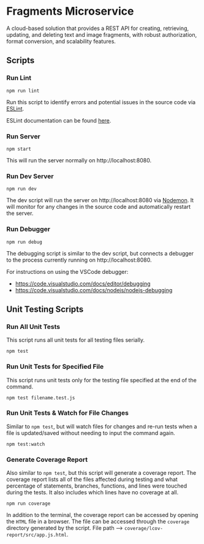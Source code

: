 # Fragments Microservice

A cloud-based solution that provides a REST API for creating, retrieving, updating, and deleting text and image fragments, with robust authorization, format conversion, and scalability features.

## Scripts

### Run Lint

```
npm run lint
```

Run this script to identify errors and potential issues in the source code via [ESLint](https://eslint.org/).

ESLint documentation can be found [here](https://eslint.org/docs/latest).

### Run Server

```
npm start
```

This will run the server normally on http://localhost:8080.

### Run Dev Server

```
npm run dev
```

The dev script will run the server on http://localhost:8080 via [Nodemon](https://nodemon.io/). It will monitor for any changes in the source code and automatically restart the server.

### Run Debugger

```
npm run debug
```

The debugging script is similar to the dev script, but connects a debugger to the process currently running on http://localhost:8080.

For instructions on using the VSCode debugger:

- https://code.visualstudio.com/docs/editor/debugging
- https://code.visualstudio.com/docs/nodejs/nodejs-debugging

## Unit Testing Scripts

### Run All Unit Tests

This script runs all unit tests for all testing files serially.

```
npm test
```

### Run Unit Tests for Specified File

This script runs unit tests only for the testing file specified at the end of the command.

```
npm test filename.test.js
```

### Run Unit Tests & Watch for File Changes

Similar to `npm test`, but will watch files for changes and re-run tests when a file is updated/saved without needing to input the command again.

```
npm test:watch
```

### Generate Coverage Report

Also similar to `npm test`, but this script will generate a coverage report. The coverage report lists all of the files affected during testing and what percentage of statements, branches, functions, and lines were touched during the tests. It also includes which lines have no coverage at all.

```
npm run coverage
```

In addition to the terminal, the coverage report can be accessed by opening the `HTML` file in a browser. The file can be accessed through the `coverage` directory generated by the script. File path --> `coverage/lcov-report/src/app.js.html`.
